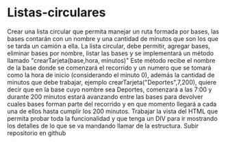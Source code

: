# Listas-circulares
Crear una lista circular que permita manejar un ruta formada por bases, las bases contarán con un nombre y una cantidad de minutos que son los que se tarda un camión a ella. La lista circular, debe permitir, agregar bases, eliminar bases por nombre, listar las bases y se implementará un método llamado "crearTarjeta(base,hora, minutos)" Este método recibe el nombre de la base donde se comenzará el recorrido y un numero que se tomará como la hora de inicio (considerando el minuto 0), además la cantidad de minutos que debe trabajar, ejemplo crearTarjeta("Deportes",7,200), quiere decir que en la base cuyo nombre sea Deportes, comenzará a las 7:00 y durante 200 minutos estará avanzando entre las bases para devolver  cuales bases forman parte del recorrido y en que momento llegará a cada una de ellos hasta cumplir los 200 minutos. Trabajar la vista del HTML que permita probar toda la funcionalidad y que tenga un DIV para ir mostrando los detalles de lo que se va mandando llamar de la estructura.  Subir repositorio en github
